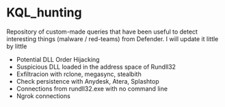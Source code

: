 # KQL_hunting
Repository of custom-made queries that have been useful to detect interesting things (malware / red-teams) from Defender. I will update it little by little

- Potential DLL Order Hijacking
- Suspicious DLL loaded in the address space of Rundll32
- Exfiltracion with rclone, megasync, stealbith
- Check persistence with Anydesk, Atera, Splashtop
- Connections from rundll32.exe with no command line
- Ngrok connections
